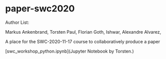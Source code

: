 # paper-swc2020

Author List:

Markus Ankenbrand, Torsten Paul, Florian Goth, Ishwar, Alexandre Alvarez,

A place for the SWC-2020-11-17 course to collaboratively produce a paper

[swc_workshop_python.ipynb](Jupyter Notebook by Torsten.)

